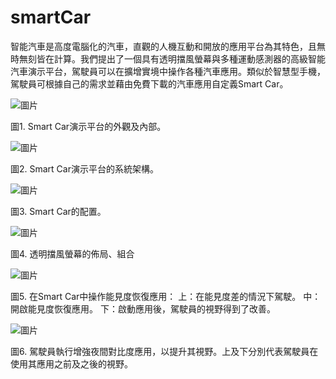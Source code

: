 # smartCar
智能汽車是高度電腦化的汽車，直觀的人機互動和開放的應用平台為其特色，且無時無刻皆在計算。我們提出了一個具有透明擋風螢幕與多種運動感測器的高級智能汽車演示平台，駕駛員可以在擴增實境中操作各種汽車應用。類似於智慧型手機，駕駛員可根據自己的需求並藉由免費下載的汽車應用自定義Smart Car。 



![圖片](https://github.com/smartCarLab/smartCar/blob/master/image/image1.png?raw=true)

圖1. Smart Car演示平台的外觀及內部。

![圖片](https://github.com/smartCarLab/smartCar/blob/master/image/image2.png?raw=true)

圖2. Smart Car演示平台的系統架構。

![圖片](https://github.com/smartCarLab/smartCar/blob/master/image/image3.png?raw=true)

圖3. Smart Car的配置。

![圖片](https://github.com/smartCarLab/smartCar/blob/master/image/image4.png?raw=true)

圖4. 透明擋風螢幕的佈局、組合

![圖片](https://github.com/smartCarLab/smartCar/blob/master/image/image5.png?raw=true)

圖5. 在Smart Car中操作能見度恢復應用：
上：在能見度差的情況下駕駛。
中：開啟能見度恢復應用。
下：啟動應用後，駕駛員的視野得到了改善。

![圖片](https://github.com/smartCarLab/smartCar/blob/master/image/image6.png?raw=true)

圖6. 駕駛員執行增強夜間對比度應用，以提升其視野。上及下分別代表駕駛員在使用其應用之前及之後的視野。

